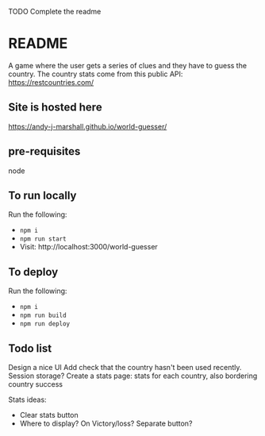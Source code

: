TODO Complete the readme
# README

A game where the user gets a series of clues and they have to guess the country. The country stats come from this public API:
https://restcountries.com/

## Site is hosted here
https://andy-j-marshall.github.io/world-guesser/

## pre-requisites
node

## To run locally
Run the following:
* `npm i`
* `npm run start`
* Visit: http://localhost:3000/world-guesser

## To deploy
Run the following:
* `npm i`
* `npm run build`
* `npm run deploy`

## Todo list
Design a nice UI
Add check that the country hasn't been used recently. Session storage?
Create a stats page: stats for each country, also bordering country success

Stats ideas:
* Clear stats button
* Where to display? On Victory/loss? Separate button?
